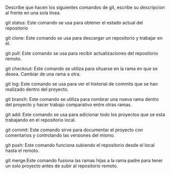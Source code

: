 Describe que hacen los siguientes comandos de git, escribe su descripcion al frente en una sola linea.

git status: Este comando se usa para obtener el estado actual del repositorio

git clone: Este comando se usa para descargar un repositorio y trabajar en él.

git pull: Este comando se usa para recibir actualizaciones del repositorio remoto.

git checkout: Este comando se utiliza para situarse en la rama en que se desea. Cambiar de una 
rama a otra.

git log: Este comando se usa para ver el historial de commits que se han realizado dentro del
proyecto.

git branch: Este comando se utiliza para nombrar una nueva rama dentro del proyecto y hacer
trabajo comparativo entre otras ramas.

git add: Este comando se usa para adicionar todo los proyectos que se esta trabajando en el
repositorio local.

git commit: Este comando sirve para documentar el proyecto con comentarios y controlando
las versiones del mismo.

git push: Este comando funciona subiendo el repositorio desde el local hasta el remoto.

git merge:Este comando fusiona las ramas hijas a la rama padre para tener un solo proyecto
antes de subir al repositorio remoto.
